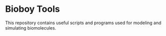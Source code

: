 # Bioboy Tools

This repository contains useful scripts and programs used for modeling and simulating biomolecules.
